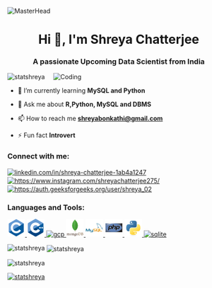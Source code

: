 ![MasterHead](https://cdn-images-1.medium.com/fit/t/1600/480/1*QhDBkeGlQFEevjPTCvO93g.png)
<h1 align="center">Hi 👋, I'm Shreya Chatterjee</h1>
<h3 align="center">A passionate Upcoming Data Scientist from India</h3>
<img align="right" alt="Coding" width="400" src="https://rentechassets.s3.amazonaws.com/common_files/swipecart/Blog/datascience.gif">

<p align="left"> <img src="https://komarev.com/ghpvc/?username=statshreya&label=Profile%20views&color=0e75b6&style=flat" alt="statshreya" /> </p>

- 🌱 I’m currently learning **MySQL and Python**

- 💬 Ask me about **R,Python, MySQL and DBMS**

- 📫 How to reach me **shreyabonkathi@gmail.com**

- ⚡ Fun fact **Introvert**

<h3 align="left">Connect with me:</h3>
<p align="left">
<a href="https://linkedin.com/in/linkedin.com/in/shreya-chatterjee-1ab4a1247" target="blank"><img align="center" src="https://raw.githubusercontent.com/rahuldkjain/github-profile-readme-generator/master/src/images/icons/Social/linked-in-alt.svg" alt="linkedin.com/in/shreya-chatterjee-1ab4a1247" height="30" width="40" /></a>
<a href="https://instagram.com/https://www.instagram.com/shreyachatterjee275/" target="blank"><img align="center" src="https://raw.githubusercontent.com/rahuldkjain/github-profile-readme-generator/master/src/images/icons/Social/instagram.svg" alt="https://www.instagram.com/shreyachatterjee275/" height="30" width="40" /></a>
<a href="https://auth.geeksforgeeks.org/user/https://auth.geeksforgeeks.org/user/shreya_02" target="blank"><img align="center" src="https://raw.githubusercontent.com/rahuldkjain/github-profile-readme-generator/master/src/images/icons/Social/geeks-for-geeks.svg" alt="https://auth.geeksforgeeks.org/user/shreya_02" height="30" width="40" /></a>
</p>

<h3 align="left">Languages and Tools:</h3>
<p align="left"> <a href="https://www.cprogramming.com/" target="_blank" rel="noreferrer"> <img src="https://raw.githubusercontent.com/devicons/devicon/master/icons/c/c-original.svg" alt="c" width="40" height="40"/> </a> <a href="https://www.w3schools.com/cpp/" target="_blank" rel="noreferrer"> <img src="https://raw.githubusercontent.com/devicons/devicon/master/icons/cplusplus/cplusplus-original.svg" alt="cplusplus" width="40" height="40"/> </a> <a href="https://cloud.google.com" target="_blank" rel="noreferrer"> <img src="https://www.vectorlogo.zone/logos/google_cloud/google_cloud-icon.svg" alt="gcp" width="40" height="40"/> </a> <a href="https://www.mongodb.com/" target="_blank" rel="noreferrer"> <img src="https://raw.githubusercontent.com/devicons/devicon/master/icons/mongodb/mongodb-original-wordmark.svg" alt="mongodb" width="40" height="40"/> </a> <a href="https://www.mysql.com/" target="_blank" rel="noreferrer"> <img src="https://raw.githubusercontent.com/devicons/devicon/master/icons/mysql/mysql-original-wordmark.svg" alt="mysql" width="40" height="40"/> </a> <a href="https://www.php.net" target="_blank" rel="noreferrer"> <img src="https://raw.githubusercontent.com/devicons/devicon/master/icons/php/php-original.svg" alt="php" width="40" height="40"/> </a> <a href="https://www.python.org" target="_blank" rel="noreferrer"> <img src="https://raw.githubusercontent.com/devicons/devicon/master/icons/python/python-original.svg" alt="python" width="40" height="40"/> </a> <a href="https://www.sqlite.org/" target="_blank" rel="noreferrer"> <img src="https://www.vectorlogo.zone/logos/sqlite/sqlite-icon.svg" alt="sqlite" width="40" height="40"/> </a> </p>

<p><img align="left" src="https://github-readme-stats.vercel.app/api/top-langs?username=statshreya&show_icons=true&locale=en&layout=compact" alt="statshreya" /></p>

<p>&nbsp;<img align="center" src="https://github-readme-stats.vercel.app/api?username=statshreya&show_icons=true&locale=en" alt="statshreya" /></p>

<p><img align="center" src="https://github-readme-streak-stats.herokuapp.com/?user=statshreya&" alt="statshreya" /></p>
<p align="left"> <a href="https://github.com/ryo-ma/github-profile-trophy"><img src="https://github-profile-trophy.vercel.app/?username=statshreya" alt="statshreya" /></a> </p>
